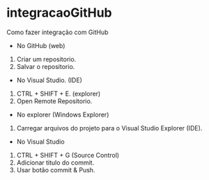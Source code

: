 # integracaoGitHub
Como fazer integração com GitHub

- No GitHub (web)
1) Criar um repositorio.
2) Salvar o repositorio.

- No Visual Studio. (IDE)
1) CTRL + SHIFT + E. (explorer)
2) Open Remote Repositorio.

- No explorer (Windows Explorer)
1) Carregar arquivos do projeto para o Visual Studio Explorer (IDE).

- No Visual Studio
1) CTRL + SHIFT + G (Source Control)
2) Adicionar titulo do commit.
3) Usar botão commit & Push.